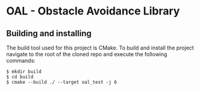 # OAL - Obstacle Avoidance Library

## Building and installing

The build tool used for this project is CMake. To build and install the project navigate to the root of the cloned repo and execute the following commands:

    $ mkdir build
    $ cd build
    $ cmake --build ./ --target oal_test -j 6
